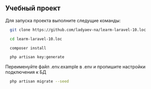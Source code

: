 ## Учебный проект
Для запуска проекта выполните следущие команды:
```sh
  git clone https://github.com/ladyaev-na/learm-laravel-10.loc
```

```sh
  cd learm-laravel-10.loc
```

```sh
  composer install
```

```sh
  php artisan key:generate
```

Переименуйте файл .env.example в .env и пропишите настройки подключения к БД

```sh
  php artisan migrate --seed
```
